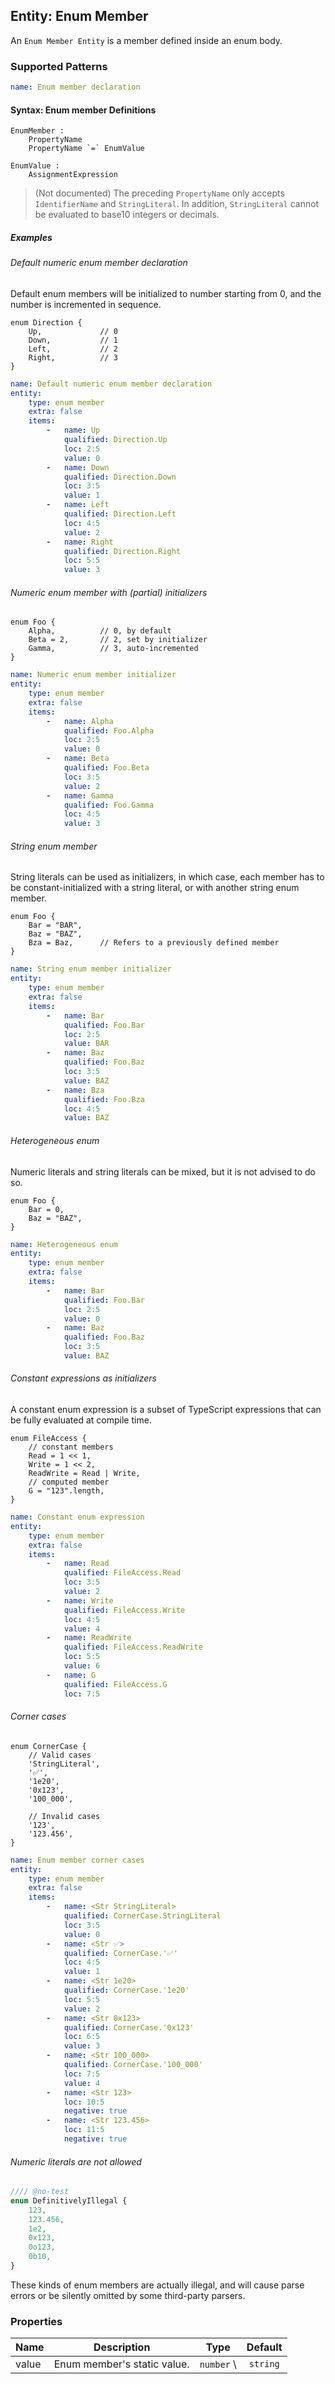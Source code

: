 ## Entity: Enum Member

An `Enum Member Entity` is a member defined inside an enum body.

### Supported Patterns

```yaml
name: Enum member declaration
```

#### Syntax: Enum member Definitions

```text
EnumMember :
    PropertyName
    PropertyName `=` EnumValue

EnumValue :
    AssignmentExpression
```

> (Not documented) The preceding `PropertyName` only accepts `IdentifierName` and `StringLiteral`. In
> addition, `StringLiteral` cannot be evaluated to base10 integers or decimals.

##### Examples

###### Default numeric enum member declaration

Default enum members will be initialized to number starting from 0, and the number is incremented in sequence.

```ets
enum Direction {
    Up,             // 0
    Down,           // 1
    Left,           // 2
    Right,          // 3
}
```

```yaml
name: Default numeric enum member declaration
entity:
    type: enum member
    extra: false
    items:
        -   name: Up
            qualified: Direction.Up
            loc: 2:5
            value: 0
        -   name: Down
            qualified: Direction.Down
            loc: 3:5
            value: 1
        -   name: Left
            qualified: Direction.Left
            loc: 4:5
            value: 2
        -   name: Right
            qualified: Direction.Right
            loc: 5:5
            value: 3
```

###### Numeric enum member with (partial) initializers

```ets
enum Foo {
    Alpha,          // 0, by default
    Beta = 2,       // 2, set by initializer
    Gamma,          // 3, auto-incremented
}
```

```yaml
name: Numeric enum member initializer
entity:
    type: enum member
    extra: false
    items:
        -   name: Alpha
            qualified: Foo.Alpha
            loc: 2:5
            value: 0
        -   name: Beta
            qualified: Foo.Beta
            loc: 3:5
            value: 2
        -   name: Gamma
            qualified: Foo.Gamma
            loc: 4:5
            value: 3
```

###### String enum member

String literals can be used as initializers, in which case, each member has to be constant-initialized with a string
literal, or with another string enum member.

```ets
enum Foo {
    Bar = "BAR",
    Baz = "BAZ",
    Bza = Baz,      // Refers to a previously defined member
}
```

```yaml
name: String enum member initializer
entity:
    type: enum member
    extra: false
    items:
        -   name: Bar
            qualified: Foo.Bar
            loc: 2:5
            value: BAR
        -   name: Baz
            qualified: Foo.Baz
            loc: 3:5
            value: BAZ
        -   name: Bza
            qualified: Foo.Bza
            loc: 4:5
            value: BAZ
```

###### Heterogeneous enum

Numeric literals and string literals can be mixed, but it is not advised to do so.

```ets
enum Foo {
    Bar = 0,
    Baz = "BAZ",
}
```

```yaml
name: Heterogeneous enum
entity:
    type: enum member
    extra: false
    items:
        -   name: Bar
            qualified: Foo.Bar
            loc: 2:5
            value: 0
        -   name: Baz
            qualified: Foo.Baz
            loc: 3:5
            value: BAZ
```

###### Constant expressions as initializers

A constant enum expression is a subset of TypeScript expressions that can be fully evaluated at compile time.

```ets
enum FileAccess {
    // constant members
    Read = 1 << 1,
    Write = 1 << 2,
    ReadWrite = Read | Write,
    // computed member
    G = "123".length,
}
```

```yaml
name: Constant enum expression
entity:
    type: enum member
    extra: false
    items:
        -   name: Read
            qualified: FileAccess.Read
            loc: 3:5
            value: 2
        -   name: Write
            qualified: FileAccess.Write
            loc: 4:5
            value: 4
        -   name: ReadWrite
            qualified: FileAccess.ReadWrite
            loc: 5:5
            value: 6
        -   name: G
            qualified: FileAccess.G
            loc: 7:5
```

###### Corner cases

```ets
enum CornerCase {
    // Valid cases
    'StringLiteral',
    '✅',
    '1e20',
    '0x123',
    '100_000',

    // Invalid cases
    '123',
    '123.456',
}
```

```yaml
name: Enum member corner cases
entity:
    type: enum member
    extra: false
    items:
        -   name: <Str StringLiteral>
            qualified: CornerCase.StringLiteral
            loc: 3:5
            value: 0
        -   name: <Str ✅>
            qualified: CornerCase.'✅'
            loc: 4:5
            value: 1
        -   name: <Str 1e20>
            qualified: CornerCase.'1e20'
            loc: 5:5
            value: 2
        -   name: <Str 0x123>
            qualified: CornerCase.'0x123'
            loc: 6:5
            value: 3
        -   name: <Str 100_000>
            qualified: CornerCase.'100_000'
            loc: 7:5
            value: 4
        -   name: <Str 123>
            loc: 10:5
            negative: true
        -   name: <Str 123.456>
            loc: 11:5
            negative: true
```

###### Numeric literals are not allowed

```ts
//// @no-test
enum DefinitivelyIllegal {
    123,
    123.456,
    1e2,
    0x123,
    0o123,
    0b10,
}
```

These kinds of enum members are actually illegal, and will cause parse errors or be silently omitted by some third-party
parsers.

### Properties

| Name  | Description                 |    Type    | Default  |
|-------|-----------------------------|:----------:|:--------:|
| value | Enum member's static value. | `number` \ | `string` | `undefined` |
